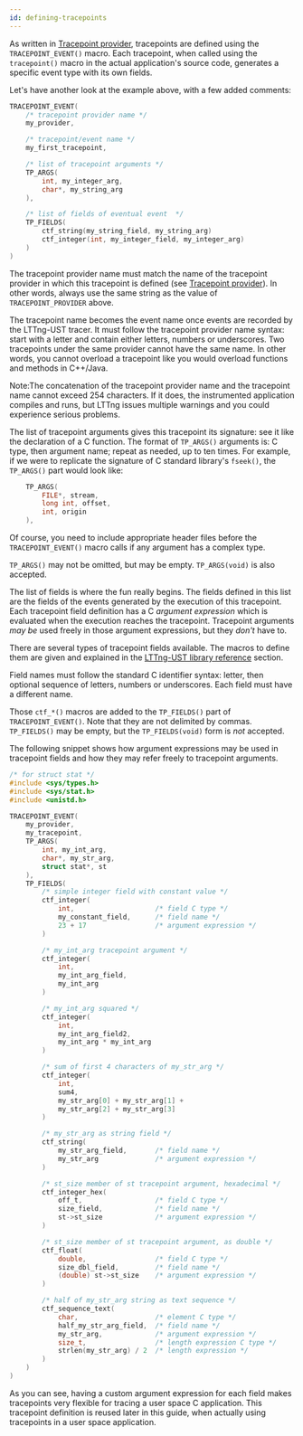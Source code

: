 ```yaml
---
id: defining-tracepoints
---
```


As written in [Tracepoint provider](#doc-tracepoint-provider),
tracepoints are defined using the
`TRACEPOINT_EVENT()` macro. Each tracepoint, when called using the
`tracepoint()` macro in the actual application's source code, generates
a specific event type with its own fields.

Let's have another look at the example above, with a few added comments:

~~~ c
TRACEPOINT_EVENT(
    /* tracepoint provider name */
    my_provider,

    /* tracepoint/event name */
    my_first_tracepoint,

    /* list of tracepoint arguments */
    TP_ARGS(
        int, my_integer_arg,
        char*, my_string_arg
    ),

    /* list of fields of eventual event  */
    TP_FIELDS(
        ctf_string(my_string_field, my_string_arg)
        ctf_integer(int, my_integer_field, my_integer_arg)
    )
)
~~~

The tracepoint provider name must match the name of the tracepoint
provider in which this tracepoint is defined
(see [Tracepoint provider](#doc-tracepoint-provider)). In other words,
always use the same string as the value of `TRACEPOINT_PROVIDER` above.

The tracepoint name becomes the event name once events are recorded
by the LTTng-UST tracer. It must follow the tracepoint provider name
syntax: start with a letter and contain either letters, numbers or
underscores. Two tracepoints under the same provider cannot have the
same name. In other words, you cannot overload a tracepoint like you
would overload functions and methods in C++/Java.

<div class="tip">
<p><span class="t">Note:</span>The concatenation of the tracepoint
provider name and the tracepoint name cannot exceed 254 characters. If
it does, the instrumented application compiles and runs, but LTTng
issues multiple warnings and you could experience serious problems.</p>
</div>

The list of tracepoint arguments gives this tracepoint its signature:
see it like the declaration of a C function. The format of `TP_ARGS()`
arguments is: C type, then argument name; repeat as needed, up to ten
times. For example, if we were to replicate the signature of C standard
library's `fseek()`, the `TP_ARGS()` part would look like:

~~~ c
    TP_ARGS(
        FILE*, stream,
        long int, offset,
        int, origin
    ),
~~~

Of course, you need to include appropriate header files before
the `TRACEPOINT_EVENT()` macro calls if any argument has a complex type.

`TP_ARGS()` may not be omitted, but may be empty. `TP_ARGS(void)` is
also accepted.

The list of fields is where the fun really begins. The fields defined
in this list are the fields of the events generated by the execution
of this tracepoint. Each tracepoint field definition has a C
_argument expression_ which is evaluated when the execution reaches
the tracepoint. Tracepoint arguments _may be_ used freely in those
argument expressions, but they _don't_ have to.

There are several types of tracepoint fields available. The macros to
define them are given and explained in the
[LTTng-UST library reference](#doc-liblttng-ust-tp-fields) section.

Field names must follow the standard C identifier syntax: letter, then
optional sequence of letters, numbers or underscores. Each field must have
a different name.

Those `ctf_*()` macros are added to the `TP_FIELDS()` part of
`TRACEPOINT_EVENT()`. Note that they are not delimited by commas.
`TP_FIELDS()` may be empty, but the `TP_FIELDS(void)` form is _not_
accepted.

The following snippet shows how argument expressions may be used in
tracepoint fields and how they may refer freely to tracepoint arguments.

~~~ c
/* for struct stat */
#include <sys/types.h>
#include <sys/stat.h>
#include <unistd.h>

TRACEPOINT_EVENT(
    my_provider,
    my_tracepoint,
    TP_ARGS(
        int, my_int_arg,
        char*, my_str_arg,
        struct stat*, st
    ),
    TP_FIELDS(
        /* simple integer field with constant value */
        ctf_integer(
            int,                    /* field C type */
            my_constant_field,      /* field name */
            23 + 17                 /* argument expression */
        )

        /* my_int_arg tracepoint argument */
        ctf_integer(
            int,
            my_int_arg_field,
            my_int_arg
        )

        /* my_int_arg squared */
        ctf_integer(
            int,
            my_int_arg_field2,
            my_int_arg * my_int_arg
        )

        /* sum of first 4 characters of my_str_arg */
        ctf_integer(
            int,
            sum4,
            my_str_arg[0] + my_str_arg[1] +
            my_str_arg[2] + my_str_arg[3]
        )

        /* my_str_arg as string field */
        ctf_string(
            my_str_arg_field,       /* field name */
            my_str_arg              /* argument expression */
        )

        /* st_size member of st tracepoint argument, hexadecimal */
        ctf_integer_hex(
            off_t,                  /* field C type */
            size_field,             /* field name */
            st->st_size             /* argument expression */
        )

        /* st_size member of st tracepoint argument, as double */
        ctf_float(
            double,                 /* field C type */
            size_dbl_field,         /* field name */
            (double) st->st_size    /* argument expression */
        )

        /* half of my_str_arg string as text sequence */
        ctf_sequence_text(
            char,                   /* element C type */
            half_my_str_arg_field,  /* field name */
            my_str_arg,             /* argument expression */
            size_t,                 /* length expression C type */
            strlen(my_str_arg) / 2  /* length expression */
        )
    )
)
~~~

As you can see, having a custom argument expression for each field
makes tracepoints very flexible for tracing a user space C application.
This tracepoint definition is reused later in this guide, when
actually using tracepoints in a user space application.
